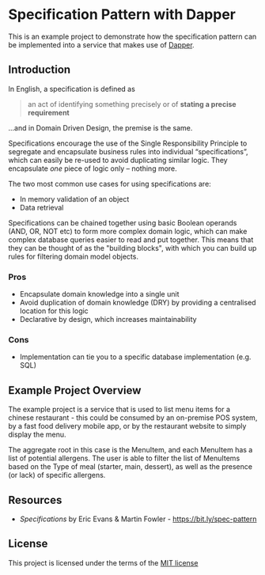 # Specification Pattern with Dapper

This is an example project to demonstrate how the specification pattern can be implemented into a service that makes use of [Dapper](https://github.com/StackExchange/Dapper).

## Introduction

In English, a specification is defined as 
> an act of identifying something precisely or of **stating a precise requirement**

...and in Domain Driven Design, the premise is the same.

Specifications encourage the use of the Single Responsibility Principle to segregate and encapsulate business rules into individual “specifications”, which can easily be re-used to avoid duplicating similar logic. They encapsulate *one* piece of logic only – nothing more. 

The two most common use cases for using specifications are:
- In memory validation of an object
- Data retrieval

Specifications can be chained together using basic Boolean operands (AND, OR, NOT etc) to form more complex domain logic, which can make complex database queries easier to read and put together. This means that they can be thought of as the "building blocks", with which you can build up rules for filtering domain model objects.

### Pros

- Encapsulate domain knowledge into a single unit
- Avoid duplication of domain knowledge (DRY) by providing a centralised location for this logic
- Declarative by design, which increases maintainability

### Cons

- Implementation can tie you to a specific database implementation (e.g. SQL)

## Example Project Overview

The example project is a service that is used to list menu items for a chinese restaurant - this could be consumed by an on-premise POS system, by a fast food delivery mobile app, or by the restaurant website to simply display the menu. 

The aggregate root in this case is the MenuItem, and each MenuItem has a list of potential allergens. The user is able to filter the list of MenuItems based on the Type of meal (starter, main, dessert), as well as the presence (or lack) of specific allergens.

## Resources

* *Specifications* by Eric Evans & Martin Fowler - https://bit.ly/spec-pattern

## License

This project is licensed under the terms of the [MIT license](https://github.com/mikesuffield/SpecificationPattern/blob/master/LICENSE)
